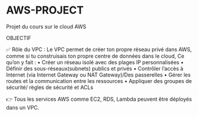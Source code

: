 # AWS-PROJECT
Projet du cours sur le cloud AWS

OBJECTIF

✅ Rôle du VPC :
Le VPC permet de créer ton propre réseau privé dans AWS, comme si tu construisais ton propre centre de données dans le cloud, 
 Ce qu’on y fait :
•	Créer un réseau isolé avec des plages IP personnalisées
•	Définir des sous-réseaux(subnets) publics et privés
•	Contrôler l’accès à Internet (via Internet Gateway ou NAT Gateway)/Des passerelles
•	Gérer les routes et la communication entre les ressources
•	Appliquer des groupes de sécurité/ règles de sécurité et ACLs

👉 Tous les services AWS comme EC2, RDS, Lambda peuvent être déployés dans un VPC.
